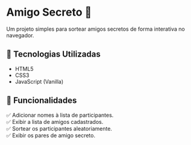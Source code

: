 # Amigo Secreto 🎁  

Um projeto simples para sortear amigos secretos de forma interativa no navegador.  

## 🚀 Tecnologias Utilizadas  

- HTML5  
- CSS3  
- JavaScript (Vanilla)  

## 📌 Funcionalidades  

✅ Adicionar nomes à lista de participantes.  
✅ Exibir a lista de amigos cadastrados.  
✅ Sortear os participantes aleatoriamente.  
✅ Exibir os pares de amigo secreto.  

